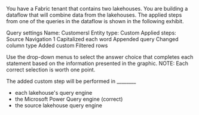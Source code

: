 You have a Fabric tenant that contains two lakehouses.
You are building a dataflow that will combine data from the lakehouses. The applied steps from one of the queries in the dataflow is shown in the following exhibit.

Query settings
    Name:   Customersl
    Entity type: Custom
    Applied steps:
        Source
        Navigation 1
        Capitalized each word
        Appended query
        Changed column type
        Added custom
        Filtered rows

Use the drop-down menus to select the answer choice that completes each statement based on the information presented in the graphic.
NOTE: Each correct selection is worth one point.

The added custom step will be performed in ________

- each lakehouse's query engine
- the Microsoft Power Query engine (correct)
- the source lakehouse query engine